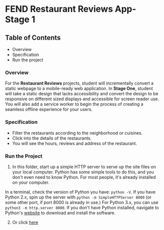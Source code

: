# FEND Restaurant Reviews App-Stage 1

## Table of Contents
- Overview
- Specification
- Run the project

### Overview

For the **Restaurant Reviews** projects, student will incrementally convert a static webpage to a mobile-ready web application. In **Stage One**, student will take a static design that lacks accessibility and convert the design to be responsive on different sized displays and accessible for screen reader use. You will also add a service worker to begin the process of creating a seamless offline experience for your users.

### Specification

- Filter the restaurants according to the neighborhood or cuisines.
- Click into the details of the restaurants.
- You will see the hours, reviews and address of the restaurant.


### Run the Project

1. In this folder, start up a simple HTTP server to serve up the site files on your local computer. Python has some simple tools to do this, and you don't even need to know Python. For most people, it's already installed on your computer. 

In a terminal, check the version of Python you have: `python -V`. If you have Python 2.x, spin up the server with `python -m SimpleHTTPServer 8000` (or some other port, if port 8000 is already in use.) For Python 3.x, you can use `python3 -m http.server 8000`. If you don't have Python installed, navigate to Python's [website](https://www.python.org/) to download and install the software.

2. Or click [here]()



 




